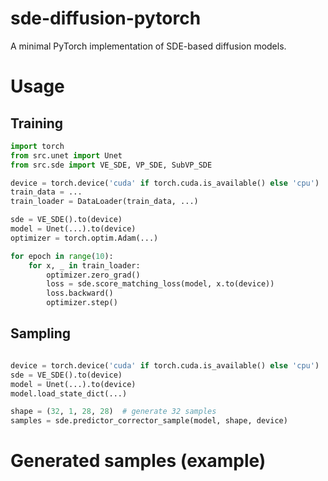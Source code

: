 # sde-diffusion-pytorch
A minimal PyTorch implementation of SDE-based diffusion models.

# Usage
## Training
```python
import torch
from src.unet import Unet
from src.sde import VE_SDE, VP_SDE, SubVP_SDE

device = torch.device('cuda' if torch.cuda.is_available() else 'cpu')
train_data = ...
train_loader = DataLoader(train_data, ...)

sde = VE_SDE().to(device)
model = Unet(...).to(device)
optimizer = torch.optim.Adam(...)

for epoch in range(10):
    for x, _ in train_loader:
        optimizer.zero_grad()
        loss = sde.score_matching_loss(model, x.to(device))
        loss.backward()
        optimizer.step()
```

## Sampling
```python

device = torch.device('cuda' if torch.cuda.is_available() else 'cpu')
sde = VE_SDE().to(device)
model = Unet(...).to(device)
model.load_state_dict(...)

shape = (32, 1, 28, 28)  # generate 32 samples
samples = sde.predictor_corrector_sample(model, shape, device)
```

# Generated samples (example)

